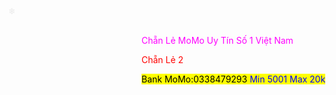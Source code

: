 <font color="fuchsia">Chẵn Lẻ MoMo Uy Tín Số 1 Việt Nam
</font>



<font color="red"> Chẵn Lẻ 2</font>


<mark>Bank MoMo:0338479293
<font color="blue">Min 5001 Max 20k</font>
<style>

	#snowflakeContainer{position:absolute;left:0px;top:0px;}

	.snowflake{padding-left:15px;font-size:14px;line-height:24px;position:fixed;color:#ebebeb;user-select:none;z-index:1000;-moz-user-select:none;-ms-user-select:none;-khtml-user-select:none;-webkit-user-select:none;-webkit-touch-callout:none;}

	.snowflake:hover {cursor:default}

</style>

<div id='snowflakeContainer'>

<p class='snowflake'>❄</p>

</div>

<script style='text/javascript'>

	//<![CDATA[

	var requestAnimationFrame=window.requestAnimationFrame||window.mozRequestAnimationFrame||window.webkitRequestAnimationFrame||window.msRequestAnimationFrame;var transforms=["transform","msTransform","webkitTransform","mozTransform","oTransform"];var transformProperty=getSupportedPropertyName(transforms);var snowflakes=[];var browserWidth;var browserHeight;var numberOfSnowflakes=50;var resetPosition=false;function setup(){window.addEventListener("DOMContentLoaded",generateSnowflakes,false);window.addEventListener("resize",setResetFlag,false)}setup();function getSupportedPropertyName(b){for(var a=0;a<b.length;a++){if(typeof document.body.style[b[a]]!="undefined"){return b[a]}}return null}function Snowflake(b,a,d,e,c){this.element=b;this.radius=a;this.speed=d;this.xPos=e;this.yPos=c;this.counter=0;this.sign=Math.random()<0.5?1:-1;this.element.style.opacity=0.5+Math.random();this.element.style.fontSize=4+Math.random()*30+"px"}Snowflake.prototype.update=function(){this.counter+=this.speed/5000;this.xPos+=this.sign*this.speed*Math.cos(this.counter)/40;this.yPos+=Math.sin(this.counter)/40+this.speed/30;setTranslate3DTransform(this.element,Math.round(this.xPos),Math.round(this.yPos));if(this.yPos>browserHeight){this.yPos=-50}};function setTranslate3DTransform(a,c,b){var d="translate3d("+c+"px, "+b+"px, 0)";a.style[transformProperty]=d}function generateSnowflakes(){var b=document.querySelector(".snowflake");var h=b.parentNode;browserWidth=document.documentElement.clientWidth;browserHeight=document.documentElement.clientHeight;for(var d=0;d<numberOfSnowflakes;d++){var j=b.cloneNode(true);h.appendChild(j);var e=getPosition(50,browserWidth);var a=getPosition(50,browserHeight);var c=5+Math.random()*40;var g=4+Math.random()*10;var f=new Snowflake(j,g,c,e,a);snowflakes.push(f)}h.removeChild(b);moveSnowflakes()}function moveSnowflakes(){for(var b=0;b<snowflakes.length;b++){var a=snowflakes[b];a.update()}if(resetPosition){browserWidth=document.documentElement.clientWidth;browserHeight=document.documentElement.clientHeight;for(var b=0;b<snowflakes.length;b++){var a=snowflakes[b];a.xPos=getPosition(50,browserWidth);a.yPos=getPosition(50,browserHeight)}resetPosition=false}requestAnimationFrame(moveSnowflakes)}function getPosition(b,a){return Math.round(-1*b+Math.random()*(a+2*b))}function setResetFlag(a){resetPosition=true};

	//]]>

</script>



